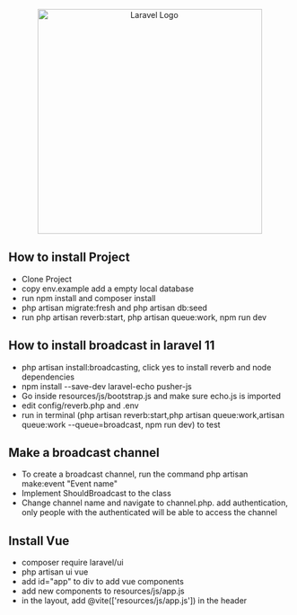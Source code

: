 <p align="center"><a href="https://laravel.com" target="_blank"><img src="https://raw.githubusercontent.com/laravel/art/master/logo-lockup/5%20SVG/2%20CMYK/1%20Full%20Color/laravel-logolockup-cmyk-red.svg" width="400" alt="Laravel Logo"></a></p>


## How to install Project

* Clone Project
* copy env.example add a empty local database
* run npm install and composer install
* php artisan migrate:fresh and php artisan db:seed
* run php artisan reverb:start, php artisan queue:work, npm run dev


## How to install broadcast in laravel 11

* php artisan install:broadcasting, click yes to install reverb and node dependencies
* npm install --save-dev laravel-echo pusher-js
* Go inside resources/js/bootstrap.js and make sure echo.js is imported
* edit config/reverb.php and .env
* run in terminal (php artisan reverb:start,php artisan queue:work,artisan queue:work --queue=broadcast,  npm run dev) to test

## Make a broadcast channel

* To create a broadcast channel, run the command php artisan make:event "Event name"
* Implement ShouldBroadcast to the class
* Change channel name and navigate to channel.php. add authentication, only people with the authenticated will be able to access the channel

## Install Vue

* composer require laravel/ui
* php artisan ui vue
* add id="app" to div to add vue components
* add new components to resources/js/app.js
* in the layout, add @vite(['resources/js/app.js']) in the header
